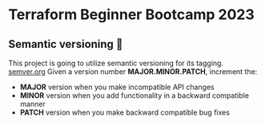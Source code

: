 # Terraform Beginner Bootcamp 2023

## Semantic versioning :mage:

This project is going to utilize semantic versioning for its tagging.
[semver.org](https://semver.org)
Given a version number **MAJOR.MINOR.PATCH**, increment the:

- **MAJOR** version when you make incompatible API changes
- **MINOR** version when you add functionality in a backward compatible manner
- **PATCH** version when you make backward compatible bug fixes